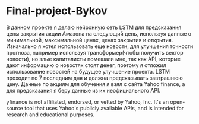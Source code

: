# Final-project-Bykov

В данном проекте я делаю нейронную сеть LSTM для предсказания цены закрытия акции Амазона на следующий день, используя данные о минимальной, максимальной ценах, ценах закрытия и открытия. Изначально я хотел использовать еще новости, для улучшения точности прогноза, например используя трансформер(чтобы получить вектор новости), но злые капиталисты помешали мне, так как API, которые дают информацию о новостях стоят денег, поэтому я отложил использование новостей на будущее улучшение проекта. LSTM проходит по 7 последним дня и должна предсказывать завтрашнюю цену. Данные по акциям для обучения я взял с сайта Yahoo finance, а для предсказания я беру данные из их неофициального API.

yfinance is not affiliated, endorsed, or vetted by Yahoo, Inc. It's an open-source tool that uses Yahoo's publicly available APIs, and is intended for research and educational purposes.
